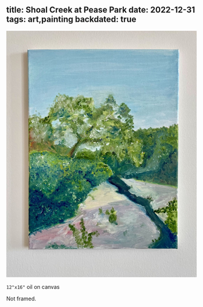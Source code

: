 title: Shoal Creek at Pease Park
date: 2022-12-31
tags: art,painting
backdated: true
---
![Shoal Creek at Pease Park](shoal_creek.jpeg)

`12"x16"` oil on canvas

Not framed.